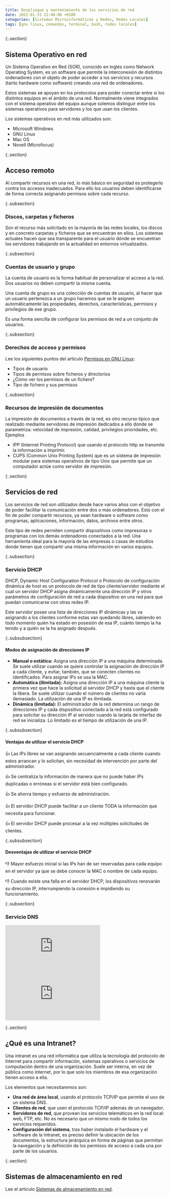 ```yaml
---
title: Despliegue y mantenimiento de los servicios de red
date: 2022-01-31 22:40:00 +0100
categories: [Sistemas Microinformáticos y Redes, Redes Locales]
tags: [gnu linux, comandos, terminal, bash, redes locales]
---
```


{:.section}
## Sistema Operativo en red

Un Sistema Operativo en Red (SOR), conocido en inglés como Network Operating System, es un software que permite la interconexión de distintos ordenadores con el objeto de poder acceder a los servicios y recursos (tanto hardware como software) creando una red de ordenadores.

Estos sistemas se apoyan en los protocolos para poder conectar entre si los distintos equipos en el ámbito de una red. Normalmente viene integrados con el sistema operativo del equipo aunque solemos distinguir entre los sistemas operativos para servidores y los que usan los clientes. 

Los sistemas operativos en red más utilizados son:

- Microsoft Windows
- GNU Linux
- Mac OS
- Novell (Microfocus)

{:.section}
## Acceso remoto

Al compartir recursos en una red, lo más básico en seguridad es protegerlo contra los accesos inadecuados. Para ello los usuarios deben identificarse de forma correcta asignando permisos sobre cada recurso.

{:.subsection}
### Discos, carpetas y ficheros

Son el recurso más solicitado en la mayoría de las redes locales, los discos y en concreto carpetas y ficheros que se encuentran en ellos. Los sistemas actuales hacen que sea transparente para el usuario dónde se encuentran los servidores trabajando en la actualidad en entornos virtualizados.

{:.subsection}
### Cuentas de usuario y grupo

La cuenta de usuario es la forma habitual de personalizar el acceso a la red. Dos usuarios no deben compartir la misma cuenta.

Una cuenta de grupo es una colección de cuentas de usuario, al hacer que un usuario pertenezca a un grupo hacemos que se le asignen automáticamente las propiedades, derechos, características, permisos y privilegios de ese grupo.

Es una forma sencilla de configurar los permisos de red a un conjunto de usuarios.

{:.subsection}
### Derechos de acceso y permisos

Lee los siguientes puntos del artículo [Permisos en GNU Linux](/posts/permisos-gnu-linux/):

- Tipos de usuario
- Tipos de permisos sobre ficheros y directorios
- ¿Cómo ver los permisos de un fichero?
- Tipo de fichero y sus permisos

{:.subsection}
### Recursos de impresión de documentos

La impresión de documentos a través de la red, es otro recurso típico que realizado  mediante servidores de impresión dedicados a ello donde se parametriza: velocidad de impresión, calidad, privilegios prioridades, etc. Ejemplos

- IPP (Internet Printing Protocol) que usando el protocolo http se transmite la información a imprimir.
- CUPS (Common Unix Printing System) que es un sistema de impresión modular para sistemas operativos de tipo Unix que permite que un computador actúe como servidor de impresión.

{:.section}
## Servicios de red

Los servicios de red son utilizados desde hace varios años con el objetivo de poder facilitar la comunicación entre dos o más ordenadores. Esto con el fin de poder compartir recursos, ya sean hardware o software como programas, aplicaciones, información, datos, archivos entre otros.

Este tipo de redes permiten compartir dispositivos como impresoras o programas con los demás ordenadores conectados a la red. Una herramienta ideal para la mayoría de las empresas o casas de estudios donde tienen que compartir una misma información en varios equipos.

{:.subsection}
### Servicio DHCP

DHCP, Dynamic Host Configuration Protocol o Protocolo de configuración dinámica de host es un protocolo de red de tipo cliente/servidor mediante el cual un servidor DHCP asigna dinámicamente una dirección IP y otros parámetros de configuración de red a cada dispositivo en una red para que puedan comunicarse con otras redes IP.

Este servidor posee una lista de direcciones IP dinámicas y las va asignando a los clientes conforme estas van quedando libres, sabiendo en todo momento quién ha estado en posesión de esa IP, cuánto tiempo la ha tenido y a quién se la ha asignado después.

{:.subsubsection}
#### Modos de asignación de direcciones IP

- **Manual o estática:** Asigna una dirección IP a una máquina determinada. Se suele utilizar cuando se quiere controlar la asignación de dirección IP a cada cliente, y evitar, también, que se conecten clientes no identificados. Para asignar IPs se usa la MAC.
- **Automática (ilimitada):** Asigna una dirección IP a una máquina cliente la primera vez que hace la solicitud al servidor DHCP y hasta que el cliente la libera. Se suele utilizar cuando el número de clientes no varía demasiado. La utilización de una IP es ilimitada.
- **Dinámica (limitada):** El administrador de la red determina un rango de direcciones IP y cada dispositivo conectado a la red está configurado para solicitar su dirección IP al servidor cuando la tarjeta de interfaz de red se inicializa. Lo limitado es el tiempo de utilización de una IP.

{:.subsubsection}
#### Ventajas de utilizar el servicio DHCP

👍 Las IPs libres se van asignando secuencialmente a cada cliente cuando estos arrancan y lo solicitan, sin necesidad de intervención por parte del administrador.

👍 Se centraliza la información de manera que no puede haber IPs duplicadas o erróneas si el servidor está bien configurado.

👍 Se ahorra tiempo y esfuerzo de administración.

👍 El servidor DHCP puede facilitar a un cliente TODA la información que necesita para funcionar.

👍 El servidor DHCP puede procesar a la vez múltiples solicitudes de clientes.

{:.subsubsection}
#### Desventajas de utilizar el servicio DHCP

👎 Mayor esfuerzo inicial si las IPs han de ser reservadas para cada equipo en el servidor ya que se debe conocer la MAC o nombre de cada equipo.

👎 Cuando existe una falla en el servidor DHCP, los dispositivos renovarán su dirección IP, interrumpiendo la conexión e impidiendo su funcionamiento.

{:.subsection}
### Servicio DNS

<iframe src="https://www.youtube.com/embed/7XjJqUM0dvg" title="YouTube video player" frameborder="0" allow="accelerometer; autoplay; clipboard-write; encrypted-media; gyroscope; picture-in-picture" allowfullscreen></iframe>

<iframe src="https://www.youtube.com/embed/VpTIvKhSUj4" title="YouTube video player" frameborder="0" allow="accelerometer; autoplay; clipboard-write; encrypted-media; gyroscope; picture-in-picture" allowfullscreen></iframe>

{:.section}
## ¿Qué es una Intranet?

Una intranet es una red informática que utiliza la tecnología del protocolo de Internet para compartir información, sistemas operativos o servicios de computación dentro de una organización. Suele ser interna, en vez de pública como internet, por lo que solo los miembros de esa organización tienen acceso a ella. 

Los elementos que necesitaremos son: 

- **Una red de área local**, usando el protocolo TCP/IP que permite el uso de un sistema DNS.
- **Clientes de red**, que usen el protocolo TCP/IP además de un navegador.
- **Servidores de red**, que provean los servicios telemáticos en la red local: web, FTP, etc. No es necesario que un mismo nodo de todos los servicios requeridos.
- **Configuración del sistema**, tras haber instalado el hardware y el software de la Intranet, es preciso definir la ubicación de los documentos, la estructura jerárquica en forma de páginas que permitan la navegación y la definición de los permisos de acceso a cada una por parte de los usuarios.

{:.section}
## Sistemas de almacenamiento en red

Lee el artículo [Sistemas de almacenamiento en red](/posts/teoria-sistemas-de-almacenamiento-en-red/).